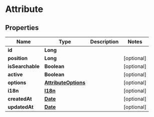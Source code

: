 
# Attribute

## Properties
Name | Type | Description | Notes
------------ | ------------- | ------------- | -------------
**id** | **Long** |  | 
**position** | **Long** |  |  [optional]
**isSearchable** | **Boolean** |  |  [optional]
**active** | **Boolean** |  |  [optional]
**options** | [**AttributeOptions**](AttributeOptions.md) |  |  [optional]
**i18n** | [**I18n**](I18n.md) |  |  [optional]
**createdAt** | [**Date**](Date.md) |  |  [optional]
**updatedAt** | [**Date**](Date.md) |  |  [optional]




